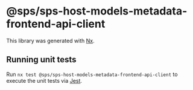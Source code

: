 # @sps/sps-host-models-metadata-frontend-api-client

This library was generated with [Nx](https://nx.dev).

## Running unit tests

Run `nx test @sps/sps-host-models-metadata-frontend-api-client` to execute the unit tests via [Jest](https://jestjs.io).

